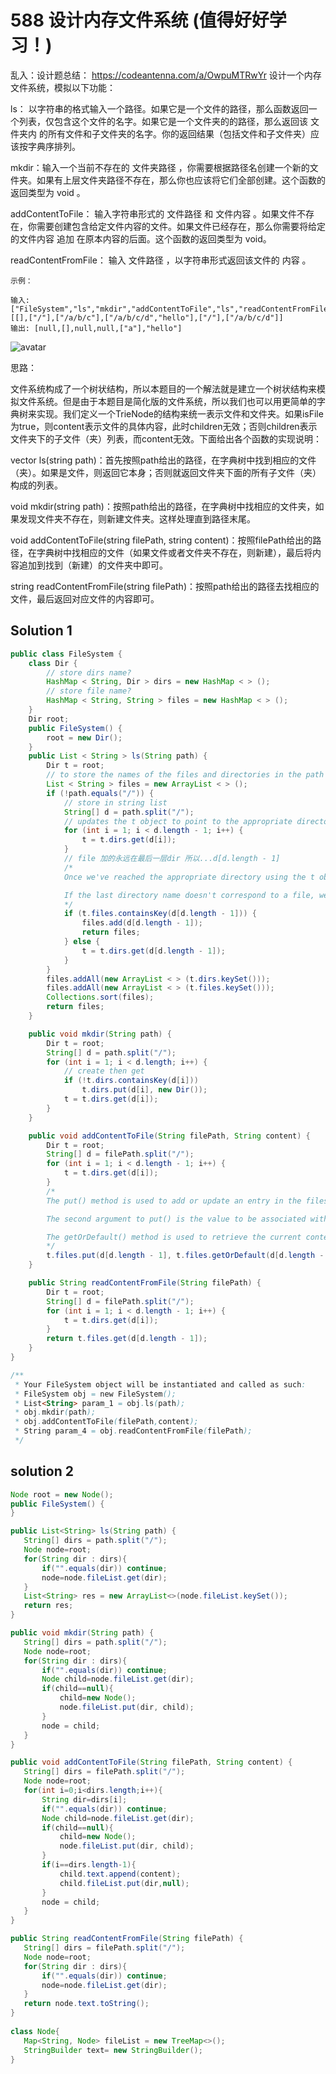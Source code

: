 # 588 设计内存文件系统  (值得好好学习！)
乱入：设计题总结：
https://codeantenna.com/a/OwpuMTRwYr
设计一个内存文件系统，模拟以下功能：

ls： 以字符串的格式输入一个路径。如果它是一个文件的路径，那么函数返回一个列表，仅包含这个文件的名字。如果它是一个文件夹的的路径，那么返回该 文件夹内 的所有文件和子文件夹的名字。你的返回结果（包括文件和子文件夹）应该按字典序排列。

mkdir：输入一个当前不存在的 文件夹路径 ，你需要根据路径名创建一个新的文件夹。如果有上层文件夹路径不存在，那么你也应该将它们全部创建。这个函数的返回类型为 void 。

addContentToFile： 输入字符串形式的 文件路径 和 文件内容 。如果文件不存在，你需要创建包含给定文件内容的文件。如果文件已经存在，那么你需要将给定的文件内容 追加 在原本内容的后面。这个函数的返回类型为 void。

readContentFromFile： 输入 文件路径 ，以字符串形式返回该文件的 内容 。
```
示例：

输入: 
["FileSystem","ls","mkdir","addContentToFile","ls","readContentFromFile"]
[[],["/"],["/a/b/c"],["/a/b/c/d","hello"],["/"],["/a/b/c/d"]]
输出: [null,[],null,null,["a"],"hello"] 
```
![avatar](./pic/2.png)

思路：

文件系统构成了一个树状结构，所以本题目的一个解法就是建立一个树状结构来模拟文件系统。但是由于本题目是简化版的文件系统，所以我们也可以用更简单的字典树来实现。我们定义一个TrieNode的结构来统一表示文件和文件夹。如果isFile为true，则content表示文件的具体内容，此时children无效；否则children表示文件夹下的子文件（夹）列表，而content无效。下面给出各个函数的实现说明：

vector<string> ls(string path)：首先按照path给出的路径，在字典树中找到相应的文件（夹）。如果是文件，则返回它本身；否则就返回文件夹下面的所有子文件（夹）构成的列表。

void mkdir(string path)：按照path给出的路径，在字典树中找相应的文件夹，如果发现文件夹不存在，则新建文件夹。这样处理直到路径末尾。

void addContentToFile(string filePath, string content)：按照filePath给出的路径，在字典树中找相应的文件（如果文件或者文件夹不存在，则新建），最后将内容追加到找到（新建）的文件夹中即可。

string readContentFromFile(string filePath)：按照path给出的路径去找相应的文件，最后返回对应文件的内容即可。

## Solution 1
```java
public class FileSystem {
    class Dir {
        // store dirs name?
        HashMap < String, Dir > dirs = new HashMap < > ();
        // store file name?
        HashMap < String, String > files = new HashMap < > ();
    }
    Dir root;
    public FileSystem() {
        root = new Dir();
    }
    public List < String > ls(String path) {
        Dir t = root;
        // to store the names of the files and directories in the path
        List < String > files = new ArrayList < > ();
        if (!path.equals("/")) {
            // store in string list
            String[] d = path.split("/");
            // updates the t object to point to the appropriate directory
            for (int i = 1; i < d.length - 1; i++) {
                t = t.dirs.get(d[i]);
            }
            // file 加的永远在最后一层dir 所以...d[d.length - 1]
            /*
            Once we've reached the appropriate directory using the t object, we check whether the last directory name in the path corresponds to a file in that directory. If it does, we add the file name to the files list and return it immediately.

            If the last directory name doesn't correspond to a file, we update the t object to point to the directory instead. We then proceed to add the names of all the sub-directories and files in the directory to the files list. This is done by adding the keys of the dirs and files hash maps of the t object to the files list. We also sort the list alphabetically using the sort() method in the Collections class.
            */
            if (t.files.containsKey(d[d.length - 1])) {
                files.add(d[d.length - 1]);
                return files;
            } else {
                t = t.dirs.get(d[d.length - 1]);
            }
        }
        files.addAll(new ArrayList < > (t.dirs.keySet()));
        files.addAll(new ArrayList < > (t.files.keySet()));
        Collections.sort(files);
        return files;
    }

    public void mkdir(String path) {
        Dir t = root;
        String[] d = path.split("/");
        for (int i = 1; i < d.length; i++) {
            // create then get
            if (!t.dirs.containsKey(d[i]))
                t.dirs.put(d[i], new Dir());
            t = t.dirs.get(d[i]);
        }
    }

    public void addContentToFile(String filePath, String content) {
        Dir t = root;
        String[] d = filePath.split("/");
        for (int i = 1; i < d.length - 1; i++) {
            t = t.dirs.get(d[i]);
        }
        /*
        The put() method is used to add or update an entry in the files hash map. The first argument to put() is the key, which in this case is d[d.length - 1]. This represents the name of the file we're interested in, which is the last item in the d array obtained by splitting filePath on the / character.

        The second argument to put() is the value to be associated with the key. In this case, the value is obtained by concatenating the current contents of the file (if any) with the content argument passed to the addContentToFile() function.

        The getOrDefault() method is used to retrieve the current contents of the file, if any. It takes two arguments: the key to look up in the files hash map, and the default value to return if the key is not present in the map. In this case, the default value is an empty string "".
        */
        t.files.put(d[d.length - 1], t.files.getOrDefault(d[d.length - 1], "") + content);
    }

    public String readContentFromFile(String filePath) {
        Dir t = root;
        String[] d = filePath.split("/");
        for (int i = 1; i < d.length - 1; i++) {
            t = t.dirs.get(d[i]);
        }
        return t.files.get(d[d.length - 1]);
    }
}

/**
 * Your FileSystem object will be instantiated and called as such:
 * FileSystem obj = new FileSystem();
 * List<String> param_1 = obj.ls(path);
 * obj.mkdir(path);
 * obj.addContentToFile(filePath,content);
 * String param_4 = obj.readContentFromFile(filePath);
 */
 ```

 ## solution 2
 ```java
 Node root = new Node();
public FileSystem() {
}

public List<String> ls(String path) {
    String[] dirs = path.split("/");
    Node node=root;
    for(String dir : dirs){
        if("".equals(dir)) continue;
        node=node.fileList.get(dir);
    }
    List<String> res = new ArrayList<>(node.fileList.keySet());
    return res;
}

public void mkdir(String path) {
    String[] dirs = path.split("/");
    Node node=root;
    for(String dir : dirs){
        if("".equals(dir)) continue;
        Node child=node.fileList.get(dir);
        if(child==null){
            child=new Node();
            node.fileList.put(dir, child);
        }
        node = child;
    }
}

public void addContentToFile(String filePath, String content) {
    String[] dirs = filePath.split("/");
    Node node=root;
    for(int i=0;i<dirs.length;i++){
        String dir=dirs[i];
        if("".equals(dir)) continue;
        Node child=node.fileList.get(dir);
        if(child==null){
            child=new Node();
            node.fileList.put(dir, child);
        }
        if(i==dirs.length-1){
            child.text.append(content);
            child.fileList.put(dir,null);
        }
        node = child;
    }
}

public String readContentFromFile(String filePath) {
    String[] dirs = filePath.split("/");
    Node node=root;
    for(String dir : dirs){
        if("".equals(dir)) continue;
        node=node.fileList.get(dir);
    }
    return node.text.toString();
}
    
class Node{
    Map<String, Node> fileList = new TreeMap<>();
    StringBuilder text= new StringBuilder();
}
```